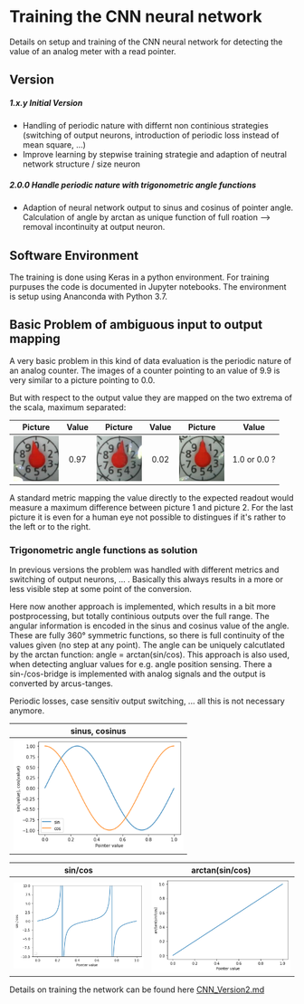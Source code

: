 # Training the CNN neural network
Details on setup and training of the CNN neural network for detecting the value of an analog meter with a read pointer.

## Version
##### 1.x.y Initial Version
* Handling of periodic nature with differnt non continious strategies (switching of output neurons, introduction of periodic loss instead of mean square, ...)
* Improve learning by stepwise training strategie and adaption of neutral network structure / size
neuron
##### 2.0.0 Handle periodic nature with trigonometric angle functions
* Adaption of neural network output to sinus and cosinus of pointer angle. Calculation of angle by arctan as unique function of full roation --> removal incontinuity at output neuron.

## Software Environment
The training is done using Keras in a python environment. For training purpuses the code is documented in Jupyter notebooks. The environment is setup using Ananconda with Python 3.7.

## Basic Problem of ambiguous input to output mapping

A very basic problem in this kind of data evaluation is the periodic nature of an analog counter. The images of a counter pointing to an value of 9.9 is very similar to a picture pointing to 0.0.

But with respect to the output value they are mapped on the two extrema of the scala, maximum separated:

| Picture        | Value           | Picture        | Value           | Picture        | Value           | 
| -------------- |:---------------:| -------------- |:---------------:| -------------- |:-------------:| 
| <img src="./images/zeiger_97.jpg" width="80"> | 0.97 | <img src="./images/zeiger_02.jpg" width="80"> | 0.02 |<img src="./images/zeiger_00_11.jpg" width="80"> | 1.0 or 0.0 ?|


A standard metric mapping the value directly to the expected readout would measure a maximum difference between picture 1 and picture 2. For the last picture it is even for a human eye not possible to distingues if it's rather to the left or to the right.


### Trigonometric angle functions as solution

In previous versions the problem was handled with different metrics and switching of output neurons, ... . Basically this always results in a more or less visible step at some point of the conversion.

Here now another approach is implemented, which results in a bit more postprocessing, but totally continious outputs over the full range. The angular information is encoded in the sinus and cosinus value of the angle. These are fully 360° symmetric functions, so there is full continuity of the values given (no step at any point). The angle can be uniquely calcutlated by the arctan function: angle = arctan(sin/cos).
This approach is also used, when detecting angluar values for e.g. angle position sensing. There a sin-/cos-bridge is implemented with analog signals and the output is converted by arcus-tanges.

Periodic losses, case sensitiv output switching, ... all this is not necessary anymore.

|  sinus, cosinus         | 
| -------------- |
| <img src="./images/sin_cos.png" width="300"> |

|  sin/cos         |       arctan(sin/cos)       |
| -------------- |:---------------:|
| <img src="./images/sin_durch_cos.png" width="300"> | <img src="./images/arctan.png" width="300">  | 



Details on training the network can be found here [CNN_Version2.md](CNN_Version2.md)

